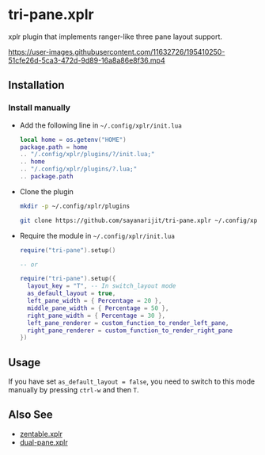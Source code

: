 # tri-pane.xplr

xplr plugin that implements ranger-like three pane layout support.

https://user-images.githubusercontent.com/11632726/195410250-51cfe26d-5ca3-472d-9d89-16a8a86e8f36.mp4

## Installation

### Install manually

- Add the following line in `~/.config/xplr/init.lua`

  ```lua
  local home = os.getenv("HOME")
  package.path = home
  .. "/.config/xplr/plugins/?/init.lua;"
  .. home
  .. "/.config/xplr/plugins/?.lua;"
  .. package.path
  ```

- Clone the plugin

  ```bash
  mkdir -p ~/.config/xplr/plugins

  git clone https://github.com/sayanarijit/tri-pane.xplr ~/.config/xplr/plugins/tri-pane
  ```

- Require the module in `~/.config/xplr/init.lua`

  ```lua
  require("tri-pane").setup()

  -- or

  require("tri-pane").setup({
    layout_key = "T", -- In switch_layout mode
    as_default_layout = true,
    left_pane_width = { Percentage = 20 },
    middle_pane_width = { Percentage = 50 },
    right_pane_width = { Percentage = 30 },
    left_pane_renderer = custom_function_to_render_left_pane,
    right_pane_renderer = custom_function_to_render_right_pane
  })
  ```

## Usage

If you have set `as_default_layout = false`, you need to switch to this mode manually by
pressing `ctrl-w` and then `T`.

## Also See

- [zentable.xplr](https://github.com/sayanarijit/zentable.xplr)
- [dual-pane.xplr](https://github.com/sayanarijit/dual-pane.xplr)
